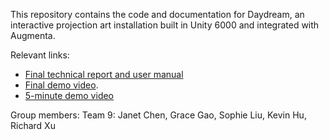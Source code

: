 This repository contains the code and documentation for Daydream, an interactive projection art installation built in Unity 6000 and integrated with Augmenta. 

Relevant links:
- [Final technical report and user manual](https://github.com/gracewgao/daydream6000/blob/main/Final%20Capstone%20Report%20-%20Daydream%20(Group%209).pdf)
- [Final demo video](https://youtu.be/uRp_ARCzLU0).
- [5-minute demo video](https://youtu.be/ePJAVo9ZCas)

Group members:
Team 9: Janet Chen, Grace Gao, Sophie Liu, Kevin Hu, Richard Xu
